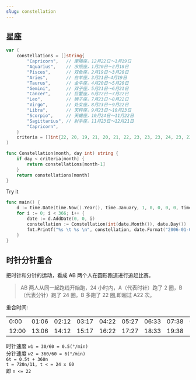 ```yaml
---
slug: constellation
---
```


## 星座

```go
var (
	constellations = []string{
		"Capricorn",   // 摩羯座，12月22日～1月19日
		"Aquarius",    // 水瓶座，1月20日～2月18日
		"Pisces",      // 双鱼座，2月19日～3月20日
		"Aries",       // 白羊座，3月21日~4月19日
		"Taurus",      // 金牛座，4月20日～5月20日
		"Gemini",      // 双子座，5月21日～6月21日
		"Cancer",      // 巨蟹座，6月22日～7月22日
		"Leo",         // 狮子座，7月23日～8月22日
		"Virgo",       // 处女座，8月23日～9月22日
		"Libra",       // 天秤座，9月23日～10月23日
		"Scorpio",     // 天蝎座，10月24日～11月22日
		"Sagittarius", // 射手座，11月23日～12月21日
		"Capricorn",
	}
	criteria = []int{22, 20, 19, 21, 20, 21, 22, 23, 23, 23, 24, 23, 22}
)

func Constellation(month, day int) string {
	if day < criteria[month] {
		return constellations[month-1]
	}
	return constellations[month]
}
```

Try it

```go
func main() {
	d := time.Date(time.Now().Year(), time.January, 1, 0, 0, 0, 0, time.Local)
	for i := 0; i < 366; i++ {
		date := d.AddDate(0, 0, i)
		constellation := Constellation(int(date.Month()), date.Day())
		fmt.Printf("%s \t %s \n", constellation, date.Format("2006-01-02"))
	}
}
```

## 时针分针重合

把时针和分针的运动，看成 AB 两个人在圆形跑道进行追赶比赛。

> AB 两人从同一起跑线开始跑，24 小时内，A（代表时针）跑了 2 圈，B（代表分针）跑了 24 圈。B 多跑了 22 圈,即超过 A22 次。

重合时间:

|       |       |       |       |       |       |       |       |       |       |       |
| ----- | ----- | ----- | ----- | ----- | ----- | ----- | ----- | ----- | ----- | ----- |
| 0:00  | 01:06 | 02:12 | 03:17 | 04:22 | 05:27 | 06:33 | 07:38 | 08:43 | 09:49 | 10:54 |
| 12:00 | 13:06 | 14:12 | 15:17 | 16:22 | 17:27 | 18:33 | 19:38 | 20:43 | 21:49 | 22:54 |

时针速度 `w1 = 30/60 = 0.5(°/min)`  
分针速度 `w2 = 360/60 = 6(°/min)`  
`6t = 0.5t + 360n`  
`t = 720n/11, t < = 24 x 60`  
即 `n <= 22`
